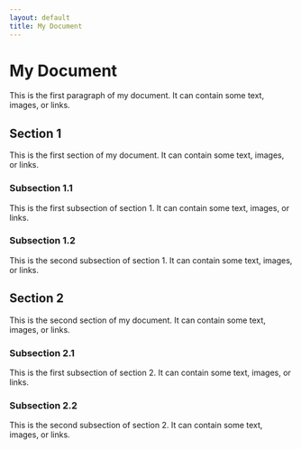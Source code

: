 ```yaml
---
layout: default
title: My Document
---
```


# My Document

This is the first paragraph of my document. It can contain some text, images, or links.

## Section 1

This is the first section of my document. It can contain some text, images, or links.

### Subsection 1.1

This is the first subsection of section 1. It can contain some text, images, or links.

### Subsection 1.2

This is the second subsection of section 1. It can contain some text, images, or links.

## Section 2

This is the second section of my document. It can contain some text, images, or links.

### Subsection 2.1

This is the first subsection of section 2. It can contain some text, images, or links.

### Subsection 2.2

This is the second subsection of section 2. It can contain some text, images, or links.

